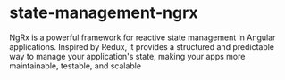 # state-management-ngrx
NgRx is a powerful framework for reactive state management in Angular applications. Inspired by Redux, it provides a structured and predictable way to manage your application's state, making your apps more maintainable, testable, and scalable
